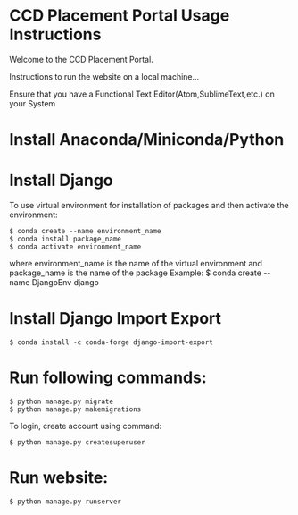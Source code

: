# CCD Placement Portal Usage Instructions

Welcome to the CCD Placement Portal.

Instructions to run the website on a local machine...

Ensure that you have a Functional Text Editor(Atom,SublimeText,etc.) on your System

# Install Anaconda/Miniconda/Python 

# Install Django

To use virtual environment for installation of packages and then activate the environment:

	$ conda create --name environment_name 
	$ conda install package_name 
	$ conda activate environment_name

where environment_name is the name of the virtual environment and package_name is the name of the package 
Example: $ conda create --name DjangoEnv django 

# Install Django Import Export 
	$ conda install -c conda-forge django-import-export  

# Run following commands:
	
	$ python manage.py migrate
	$ python manage.py makemigrations

To login, create account using command:

	$ python manage.py createsuperuser

# Run website:

	$ python manage.py runserver





